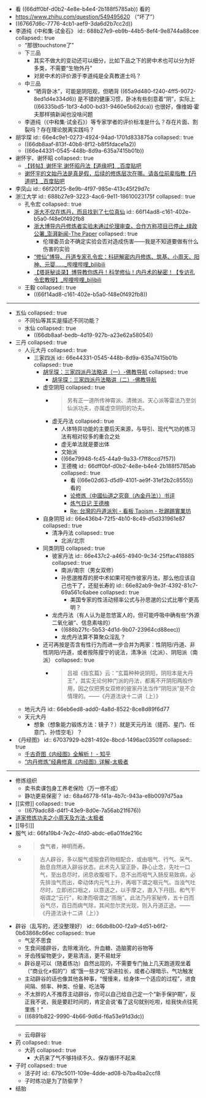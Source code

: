 - 看 ((66dff0bf-d0b2-4e8e-b4e4-2b188f5785ab)) 看的
- https://www.zhihu.com/question/549495620 （“坏了”）
- ((67667d6c-7776-4cb1-aef9-3da6d2b7cc2d))
- 李道纯《中和集·试金石》
  id:: 688b27e9-eb9b-44b5-8ef4-9e8744a88cee
  collapsed:: true
	- “那很touchstone了”
	- 下三品
		- 其实不做大的变动还可以细分，比如下品之下的房中术也可以分为好多类，不需要“生物外丹”
		- 对房中术的评价源于李道纯是全真教道士吗？
	- 中三品
		- “晒背卧冰”，可能是阴阳观，但晒背 ((65a9d480-f240-4ff5-9072-8ed1d4e334d6)) 是不错的健康习惯，卧冰有些刻意着“阴”，实际上 ((66335bd5-1bf3-4d00-bd31-9460e5b62dca)) 也很好，像维姆·霍夫那样搞新闻也没啥问题
	- 李道纯（《中和集·试金石》）等专家学者的评价标准是什么？存在片面、割裂吗？存在理论脱离实践吗？
- 胡孚琛
  id:: 66e4c9e1-0273-4924-94ad-1701d833875a
  collapsed:: true
	- ((66db8aaf-813f-40b8-8f12-b8f5fdace1a2))
	- ((66e44331-0545-448b-8d9a-635a7415b01b))
- 谢怀宇、谢怀昭
  collapsed:: true
	- [【转帖】谢怀宇 谢怀昭丹法【道缘吧】_百度贴吧](https://tieba.baidu.com/p/3569656573)
	- [谢怀宇的文始丹法是真是假，后续的修炼层次在哪。请各位前辈指教【丹道吧】_百度贴吧](https://tieba.baidu.com/p/8091261051)
- 李凤山
  id:: 66f20f25-8e9b-4f97-985e-413c45f29d7c
- 浙江大学
  id:: 688b27e9-3223-4ac6-9e11-18610023175f
  collapsed:: true
	- 孔令宏
	  collapsed:: true
		- [浙大不仅在炼丹，而且找到了七位真仙](https://baijiahao.baidu.com/s?id=1597168534280600650)
		  id:: 66f14ad8-c161-402e-b5a0-f48e0f492fb8
		- [浙大博导内丹修炼者实验未通过伦理审查，合作方称项目已停止_绿政公署_澎湃新闻-The Paper](https://www.thepaper.cn/newsDetail_forward_2090737)
		  collapsed:: true
			- 伦理委员会不确定实验会否对造成伤害——我是不知道要做有什么伤害的实验
		- [“修仙”博导、丹道专家孔令宏：科研解密内丹修炼、筑基、小周天、阳神、元婴……_哔哩哔哩_bilibili](https://www.bilibili.com/video/BV1t64y1v7dT)
		- [【塔哥秘谈录】博导教你炼丹！科学修仙！内丹术的秘密！【专访孔令宏教授】_哔哩哔哩_bilibili](https://www.bilibili.com/video/BV17g411L7ip)
	- 王毅
	  collapsed:: true
		- ((66f14ad8-c161-402e-b5a0-f48e0f492fb8))
- ---
- 五仙
  collapsed:: true
	- 不同仙等其实是描述不同功能？
	- 水仙
	  collapsed:: true
		- ((66db8aaf-bedb-4d19-927b-a23e62a58054))
- 三丹
  collapsed:: true
	- 人元大丹
	  collapsed:: true
		- 三家四派
		  id:: 66e44331-0545-448b-8d9a-635a7415b01b
		  collapsed:: true
			- [胡孚琛：三家四派丹法略讲（一）-佛教导航](https://www.fjdh.cn/wumin/2010/04/193949103861.html)
			  collapsed:: true
				- [胡孚琛：三家四派丹法略讲（二）-佛教导航](https://www.fjdh.cn/wumin/2010/04/194155103898.html)
			- 虚空阴阳
			  collapsed:: true
				- >另有正一道所传神霄派、清微派、天心派等雷法乃至剑仙派功夫，亦属虚空阴阳的功夫。
				- 虚无丹法
				  collapsed:: true
					- 人体特异功能的主要后天来源，与导引、现代气功的练习法有相对较多的重合之处
					- 虚无单法就是要出体
					- 文始派
					- ((66e79948-fc45-44a9-9a33-f7ff8ccd7f57))
					- 王德槐
					  id:: 66dff0bf-d0b2-4e8e-b4e4-2b188f5785ab
					  collapsed:: true
						- 看 ((66e02d63-d5d9-4101-ae9f-31ef2b2c8555)) 看的
						- [论修炼（中國仙道之究竟（內金丹法））书评](https://book.douban.com/review/13523053/)
						- [炼气日记      王德槐](https://www.douban.com/note/716421476/?_i=6050496sO0McmU)
						- [Re: 台灣的丹道派別 - 看板 Taoism - 批踢踢實業坊](https://www.ptt.cc/bbs/Taoism/M.1213334680.A.493.html)
			- 自身阴阳
			  id:: 66e436b4-72f5-4b10-8c49-d5d331961e87
			  collapsed:: true
				- 清净丹法
				  collapsed:: true
					- 北派/北宗
			- 同类阴阳
			  collapsed:: true
				- 彼家丹法
				  id:: 66e437c2-a465-4940-9c34-25ffac418885
				  collapsed:: true
					- 南派/南宗（男女双修）
					- 孙思邈推荐的房中术如果可视作彼家丹法，那么他应该自己也干了，还挺长寿的
					  id:: 66e82ab9-9e3f-4392-81c7-69a561c6abee
					  collapsed:: true
						- 美国专家的性活动频率公式与孙思邈的公式比哪个更高明？
				- 龙虎丹法（有人认为是忽悠富人的，但可能呼吸中确有些“外源二氧化碳”、信息素啥的）
					- ((688b27fc-5b53-4d1d-9b07-23964cd88eec))
					- 龙虎丹法算不算聚众淫乱？
			- 还可再按是否含有性行为而进一步合并为两家：性阴阳/丹道、非性阴阳/丹道，或者按陈撄宁的说法，清净派（北派）、阴阳派（南派）
			  collapsed:: true
				- >吕祖《指玄篇》云：“玄篇种种说阴阳，阴阳本是大丹王”，其实无论何种门派的丹法，都离不开阴阳两般作用，因之仅把男女双修的彼家丹法当作“阴阳派”是不合情理的。——《丹道法诀十二讲（上）》
	- 地元大丹
	  id:: 66eb6ed8-add0-4a8d-8522-8ce8d89f6d77
	- 天元大丹
		- 想象（想象能力锻炼方法：镜子？）就是天元丹法（搓药、星门、任意门、孙悟空毛）？
- 《丹经图》
  id:: 67037929-b281-492e-8bcd-1496ac03501f
  collapsed:: true
	- [千古奇图《内经图》全解析！ - 知乎](https://zhuanlan.zhihu.com/p/618752596)
	- [“内丹修炼”经典修真《内经图》详解-太极者](https://www.taijizhe.com/topic.php?vid=3710)
- ---
- 修炼组织
	- 卖书卖课包身工养老保险（万一修不成）
	- 静功更易保密？
	  id:: 68a46778-f41a-4b7c-943a-e8b0097d75aa
- [[实修]]
  collapsed:: true
	- ((679adc88-d4f1-43e9-8d0e-7a56ab21f676))
- [道家修炼功夫之小周天及方法-太极者](https://www.taijizhe.com/topic.php?vid=3947)
- [[导引]]
- 服气
  id:: 66fa19b4-7e2c-4fd0-abdc-e6a01fde216c
	- >食气者，神明而寿。
	- >古人辟谷，多以服气或服食药物相配合，或由咽气、行气、采气、胎息自然进入辟谷状态。此术先入室正卧，静心止念，先吐一口气，至出息尽时，闭息收腹咽下。息不出而咽气入肠反易致病，必先排浊气而出，牵动体内元气上升，再咽下谓之咽元气。当浊气吐尽时，立即闭口咽之，以意送之，以手摩之，直入下丹田。和气干咽谓之“云行”，和津而咽谓之“雨施”。此法乃丹家秘传，五十日而谷气尽，百日而病气除，其间忽尔灵光现，则入丹道正途。——《丹道法诀十二讲（上）》
- 辟谷（乱写的，还没整理好）
  id:: 66db8b00-f2a9-4d51-b6f2-0b63868c66ec
  collapsed:: true
	- 气足不思食
	- 生食间接辟谷，去除难消化、升血糖、造脑雾的谷物等
	- 牙齿残留物更少，更易清洁，更不易蛀牙
	- 辟谷是可以（随着练功）自然出现的，不需要专门抽上几天跑道观坐着（“商业化≠假的”）或“饿一些才吃”渐进拉长，或者心理暗示、气功触发
	- 主动辟谷的话也像其他各种事，“慢慢来，给身体一个适应的过程”，进食间隔、频率、种类、份量、吃法等
	- 不太胖的人不推荐主动辟谷，你可以自己给自己定一个“新手保护期”，反正我不说，我是要赶时间的，肯定会说‘看了这句就别吃啦，给我快点往死里练！“
	- ((6891b822-9990-4b66-9d6d-f6a53e91d3dc))
	- ---
	- 云母辟谷
- 药
  collapsed:: true
	- 大药
	  collapsed:: true
		- 大药来了气不够持续不久、保存循环不起来
- 子时
  collapsed:: true
	- 活子时
	  id:: 679c5011-109e-4dde-ad08-b7ba4ba2ccf8
	- 子时练功是为了防偷学？
- 结胎